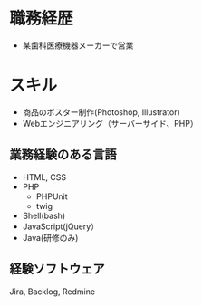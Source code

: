# 職務経歴
* 某歯科医療機器メーカーで営業

# スキル
* 商品のポスター制作(Photoshop, Illustrator)
* Webエンジニアリング（サーバーサイド、PHP）

## 業務経験のある言語
* HTML, CSS
* PHP
  * PHPUnit
  * twig
* Shell(bash)
* JavaScript(jQuery）
* Java(研修のみ)

## 経験ソフトウェア
Jira, Backlog, Redmine





